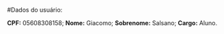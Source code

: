 #Dados do usuário:

**CPF:** 05608308158;
**Nome:** Giacomo;
**Sobrenome:** Salsano;
**Cargo:** Aluno.
